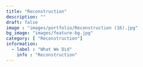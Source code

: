 ```yaml
---
title: "Reconstruction"
description: ""
draft: false
image : "images/portfolio/Reconstruction (16).jpg"
bg_image: "images/feature-bg.jpg"
category: [ "Reconstruction"]
information:
  - label : "What We Did"
    info : "Reconstruction"
---
```



